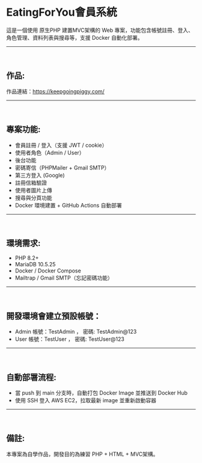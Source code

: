 # EatingForYou會員系統

這是一個使用 原生PHP 建置MVC架構的 Web 專案，功能包含帳號註冊、登入、角色管理、資料列表與搜尋等，支援 Docker 自動化部署。

---
&nbsp;

## 作品:
作品連結：https://keepgoingpiggy.com/

---
&nbsp;

## 專案功能:
-  會員註冊 / 登入（支援 JWT / cookie）
-   使用者角色（Admin / User）
-   後台功能
-  密碼寄信（PHPMailer + Gmail SMTP）
-  第三方登入 (Google)
-  註冊信箱驗證
-  使用者圖片上傳
-  搜尋與分頁功能
-  Docker 環境建置 + GitHub Actions 自動部署

---
&nbsp;

## 環境需求:
-  PHP 8.2+
-  MariaDB 10.5.25
-  Docker / Docker Compose
-  Mailtrap / Gmail SMTP（忘記密碼功能）

---
&nbsp;

## 開發環境會建立預設帳號：

-  Admin 帳號：TestAdmin ， 密碼: TestAdmin@123
-  User 帳號：TestUser ， 密碼: TestUser@123

---
&nbsp;

## 自動部署流程:
-  當 push 到 main 分支時，自動打包 Docker Image 並推送到 Docker Hub
-  使用 SSH 登入 AWS EC2，拉取最新 image 並重新啟動容器


---
&nbsp;

## 備註:
本專案為自學作品，開發目的為練習 PHP + HTML + MVC架構。

